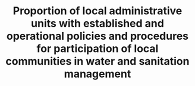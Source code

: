 ---
data_non_statistical: true
goal_meta_link: http://unstats.un.org/sdgs/files/metadata-compilation/Metadata-Goal-6.pdf
goal_meta_link_page: 30
graph: null
graph_status_notes: checking
graph_title: Proportion of local administrative units with established and operational
  policies and procedures for participation of local communities in water and sanitation
  management
graph_type: null
graph_type_description: Brianna checking
has_metadata: true
indicator: 6.b.1
indicator_definition: This indicator builds on data that are already regularly collected
  by UN-Water GLAAS on the presence, at the national level, of clearly defined procedures
  in laws or policies for participation by service users. NThis indicator will also
  build on the data collected for the Status of Integrated Water Resources Management
  (IWRM) reporting in SDG target 6.5, in particular on the presence of formal stakeholder
  structures established at sub-catchment level. Because of the above, it is envisaged
  that this indicator will evolve and will be further qualified during the SDG period,
  focussing on sanitation, drinking water and hygiene first and then expanding on
  water resources management.
indicator_name: Proportion of local administrative units with established and operational
  policies and procedures for participation of local communities in water and sanitation
  management
indicator_variable: null
layout: indicator
permalink: /6-b-1/
published: true
rationale_interpretation: Defining the procedures in policy or law for the participation
  of local communities is vital to ensure needs of all the community is met, including
  the most vulnerable and also encourages ownership of schemes which in turn contributes
  to their sustainability.
reporting_status: notstarted
sdg_goal: 6
source_notes: null
source_title: null
target: Support and strengthen the participation of local communities in improving
  water and sanitation management.
target_id: 6.b
title: Proportion of local administrative units with established and operational policies
  and procedures for participation of local communities in water and sanitation management
un_custodial_agency: WHO, UNEP, OECD
un_designated_tier: '1'
variable_description: null
variable_notes: null
---
